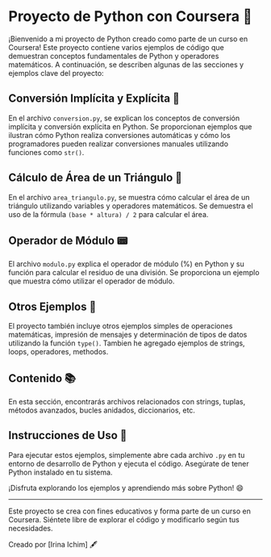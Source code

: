 # Proyecto de Python con Coursera 🐍

¡Bienvenido a mi proyecto de Python creado como parte de un curso en Coursera! Este proyecto contiene varios ejemplos de código que demuestran conceptos fundamentales de Python y operadores matemáticos. A continuación, se describen algunas de las secciones y ejemplos clave del proyecto:

## Conversión Implícita y Explícita 🔄

En el archivo `conversion.py`, se explican los conceptos de conversión implícita y conversión explícita en Python. Se proporcionan ejemplos que ilustran cómo Python realiza conversiones automáticas y cómo los programadores pueden realizar conversiones manuales utilizando funciones como `str()`.

## Cálculo de Área de un Triángulo 📏

En el archivo `area_triangulo.py`, se muestra cómo calcular el área de un triángulo utilizando variables y operadores matemáticos. Se demuestra el uso de la fórmula `(base * altura) / 2` para calcular el área.

## Operador de Módulo 📟

El archivo `modulo.py` explica el operador de módulo (%) en Python y su función para calcular el residuo de una división. Se proporciona un ejemplo que muestra cómo utilizar el operador de módulo.

## Otros Ejemplos 🧮

El proyecto también incluye otros ejemplos simples de operaciones matemáticas, impresión de mensajes y determinación de tipos de datos utilizando la función `type()`. Tambien he agregado ejemplos de strings, loops, operadores, methodos.

## Contenido 📚

En esta sección, encontrarás archivos relacionados con strings, tuplas, métodos avanzados, bucles anidados, diccionarios, etc.

## Instrucciones de Uso 🚀

Para ejecutar estos ejemplos, simplemente abre cada archivo `.py` en tu entorno de desarrollo de Python y ejecuta el código. Asegúrate de tener Python instalado en tu sistema.

¡Disfruta explorando los ejemplos y aprendiendo más sobre Python! 😄

---

Este proyecto se crea con fines educativos y forma parte de un curso en Coursera. Siéntete libre de explorar el código y modificarlo según tus necesidades.

Creado por [Irina Ichim] 🖋️
